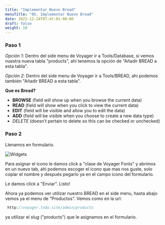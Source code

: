 ```yaml
---
title: "Implementar Nuevo Bread"
menuTitle: "05. Implementar Nuevo Bread"
date: 2022-12-24T07:47:01-08:00
draft: false
weight: 10
---
```


### Paso 1
*Opción 1*:
Dentro del side menu de Voyager ir a Tools/Database, si vemos nuestra nueva tabla "products", ahi tenemos la opción de "Añadir BREAD a esta tabla".

*Opción 2*:
Dentro del side menu de Voyager ir a Tools/BREAD, ahi podemos también "Añadir BREAD a esta tabla".

**Que es Bread?**
- **BROWSE** (field will show up when you browse the current data)
- **READ** (field will show when you click to view the current data)
- **EDIT** (field will be visible and allow you to edit the data)
- **ADD** (field will be visible when you choose to create a new data type)
- *DELETE* (doesn't pertain to delete so this can be checked or unchecked)

### Paso 2
Llenamos en formulario.

![Widgets](/Voyager/products_bread1.png)

Para asignar el icono le damos click a "clase de Voyager Fonts" y abrimos en un nuevo tab, ahi podemos escoger el icono que mas nos guste, solo copiar el nombre y después pegarlo ya en el campo icono del formulario.

Le damos click a "Enviar".
Listo!

Ahora ya podemos ver utilizar nuestro BREAD en el side menu, hasta abajo vemos ya el menu de "Productos".
Vemos como en la url:
```php
 http://voyager.lndo.site/admin/products
```
ya utilizar el *slug* ("products") que le asignamos en el formulario.

